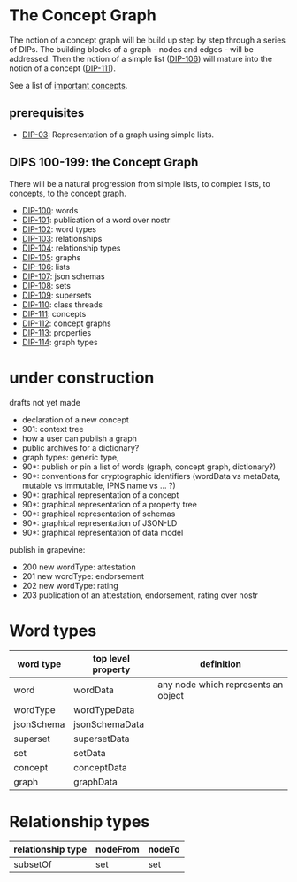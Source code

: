 # The Concept Graph

The notion of a concept graph will be build up step by step through a series of DIPs. The building blocks of a graph - nodes and edges - will be addressed. Then the notion of a simple list ([DIP-106](106.md)) will mature into the notion of a concept ([DIP-111](111.md)).

See a list of [important concepts](importantConcepts.md).

## prerequisites

- [DIP-03](../03.md): Representation of a graph using simple lists.

## DIPS 100-199: the Concept Graph

There will be a natural progression from simple lists, to complex lists, to concepts, to the concept graph.

- [DIP-100](100.md): words
- [DIP-101](101.md): publication of a word over nostr
- [DIP-102](102.md): word types
- [DIP-103](103.md): relationships
- [DIP-104](104.md): relationship types
- [DIP-105](105.md): graphs
- [DIP-106](106.md): lists
- [DIP-107](107.md): json schemas
- [DIP-108](108.md): sets
- [DIP-109](109.md): supersets
- [DIP-110](110.md): class threads
- [DIP-111](111.md): concepts
- [DIP-112](112.md): concept graphs
- [DIP-113](113.md): properties
- [DIP-114](114.md): graph types

# under construction

drafts not yet made
- declaration of a new concept
- 901: context tree
- how a user can publish a graph
- public archives for a dictionary?
- graph types: generic type, 
- 90*: publish or pin a list of words (graph, concept graph, dictionary?)
- 90*: conventions for cryptographic identifiers (wordData vs metaData, mutable vs immutable, IPNS name vs ... ?)
- 90*: graphical representation of a concept
- 90*: graphical representation of a property tree
- 90*: graphical representation of schemas
- 90*: graphical representation of JSON-LD
- 90*: graphical representation of data model

publish in grapevine:
- 200 new wordType: attestation
- 201 new wordType: endorsement
- 202 new wordType: rating
- 203 publication of an attestation, endorsement, rating over nostr

# Word types

| word type | top level property | definition |
| ----- | ----- | ----- |
| word | wordData | any node which represents an object |
| wordType | wordTypeData | |
| jsonSchema | jsonSchemaData | |
| superset | supersetData | |
| set | setData | |
| concept | conceptData | |
| graph | graphData | |

# Relationship types

| relationship type | nodeFrom | nodeTo |
| ----- | ----- | ----- |
| subsetOf | set | set |
